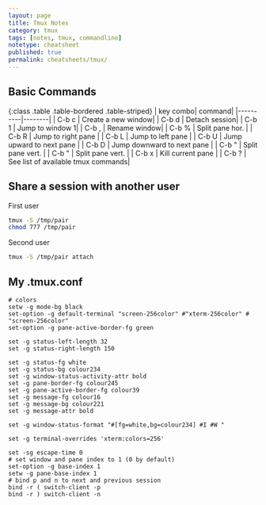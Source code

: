 ```yaml
---
layout: page
title: Tmux Notes
category: tmux
tags: [notes, tmux, commandline]
notetype: cheatsheet
published: true
permalink: cheatsheets/tmux/
---
```


## Basic Commands

{:class .table .table-bordered .table-striped}
| key combo| command|
|----------|--------|
| C-b c | Create a new window|
| C-b d | Detach session|
| C-b 1 | Jump to window 1|
| C-b , | Rename window|
| C-b % | Split pane hor. |
| C-b R | Jump to right pane |
| C-b L | Jump to left pane |
| C-b U | Jump upward to next pane |
| C-b D | Jump downward to next pane |
| C-b " | Split pane vert. |
| C-b " | Split pane vert. |
| C-b x | Kill current pane |
| C-b ? | See list of available tmux commands|

## Share a session with another user

First user

```bash
tmux -S /tmp/pair
chmod 777 /tmp/pair
```

Second user

```bash
tmux -S /tmp/pair attach
```

## My .tmux.conf

```
# colors
setw -g mode-bg black
set-option -g default-terminal "screen-256color" #"xterm-256color" # "screen-256color"
set-option -g pane-active-border-fg green

set -g status-left-length 32
set -g status-right-length 150

set -g status-fg white
set -g status-bg colour234
set -g window-status-activity-attr bold
set -g pane-border-fg colour245
set -g pane-active-border-fg colour39
set -g message-fg colour16
set -g message-bg colour221
set -g message-attr bold

set -g window-status-format "#[fg=white,bg=colour234] #I #W "

set -g terminal-overrides 'xterm:colors=256'

set -sg escape-time 0 
# set window and pane index to 1 (0 by default)
set-option -g base-index 1
setw -g pane-base-index 1
# bind p and n to next and previous session
bind -r ( switch-client -p
bind -r ) switch-client -n
```

